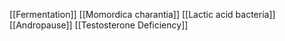 [[Fermentation]]
[[Momordica charantia]]
[[Lactic acid bacteria]]
[[Andropause]]
[[Testosterone Deficiency]]
